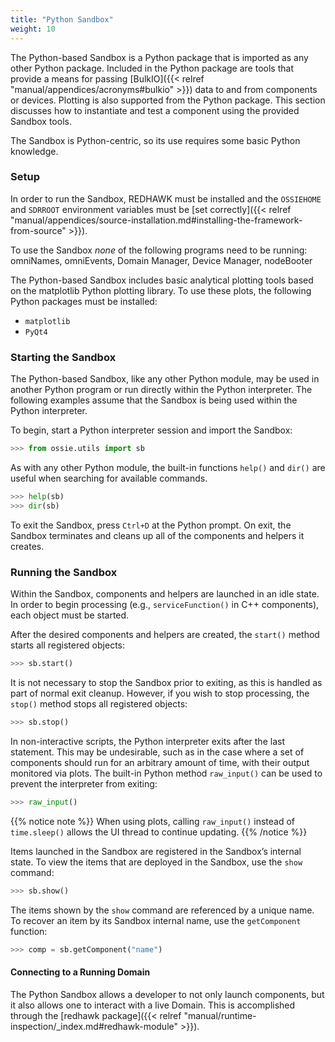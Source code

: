 ```yaml
---
title: "Python Sandbox"
weight: 10
---
```


The Python-based Sandbox is a Python package that is imported as any other Python package. Included in the Python package are tools that provide a means for passing [BulkIO]({{< relref "manual/appendices/acronyms#bulkio" >}}) data to and from components or devices. Plotting is also supported from the Python package. This section discusses how to instantiate and test a component using the provided Sandbox tools.

The Sandbox is Python-centric, so its use requires some basic Python knowledge.

### Setup

In order to run the Sandbox, REDHAWK must be installed and the `OSSIEHOME` and `SDRROOT` environment variables must be [set correctly]({{< relref "manual/appendices/source-installation.md#installing-the-framework-from-source" >}}).

To use the Sandbox *none* of the following programs need to be running: omniNames, omniEvents, Domain Manager, Device Manager, nodeBooter

The Python-based Sandbox includes basic analytical plotting tools based on the matplotlib Python plotting library. To use these plots, the following Python packages must be installed:

  - `matplotlib`
  - `PyQt4`

### Starting the Sandbox

The Python-based Sandbox, like any other Python module, may be used in another Python program or run directly within the Python interpreter. The following examples assume that the Sandbox is being used within the Python interpreter.

To begin, start a Python interpreter session and import the Sandbox:

```py
>>> from ossie.utils import sb
```

As with any other Python module, the built-in functions `help()` and `dir()` are useful when searching for available commands.

```py
>>> help(sb)
>>> dir(sb)
```

To exit the Sandbox, press `Ctrl+D` at the Python prompt. On exit, the Sandbox terminates and cleans up all of the components and helpers it creates.

### Running the Sandbox

Within the Sandbox, components and helpers are launched in an idle state. In order to begin processing (e.g., `serviceFunction()` in C++ components), each object must be started.

After the desired components and helpers are created, the `start()` method starts all registered objects:

```py
>>> sb.start()
```

It is not necessary to stop the Sandbox prior to exiting, as this is handled as part of normal exit cleanup. However, if you wish to stop processing, the `stop()` method stops all registered objects:

```py
>>> sb.stop()
```

In non-interactive scripts, the Python interpreter exits after the last statement. This may be undesirable, such as in the case where a set of components should run for an arbitrary amount of time, with their output monitored via plots. The built-in Python method `raw_input()` can be used to prevent the interpreter from exiting:

```py
>>> raw_input()
```

{{% notice note %}}
When using plots, calling `raw_input()` instead of `time.sleep()` allows the UI thread to continue updating.
{{% /notice %}}

Items launched in the Sandbox are registered in the Sandbox’s internal state. To view the items that are deployed in the Sandbox, use the `show` command:

 ```py
 >>> sb.show()
 ```

 The items shown by the `show` command are referenced by a unique name. To recover an item by its Sandbox internal name, use the `getComponent` function:

 ```py
 >>> comp = sb.getComponent("name")
 ```

#### Connecting to a Running Domain

 The Python Sandbox allows a developer to not only launch components, but it also allows one to interact with a live Domain. This is accomplished through the [redhawk package]({{< relref "manual/runtime-inspection/_index.md#redhawk-module" >}}).
